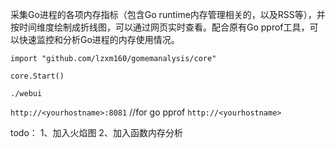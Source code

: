 采集Go进程的各项内存指标（包含Go runtime内存管理相关的，以及RSS等），并按时间维度绘制成折线图，可以通过网页实时查看。配合原有Go pprof工具，可以快速监控和分析Go进程的内存使用情况。

```golang
import "github.com/lzxm160/gomemanalysis/core"

core.Start()
```

```shell
./webui
```
`http://<yourhostname>:8081` //for go pprof
`http://<yourhostname>`

todo：
1、加入火焰图
2、加入函数内存分析